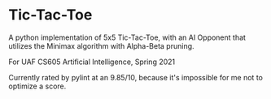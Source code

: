# Tic-Tac-Toe
A python implementation of 5x5 Tic-Tac-Toe, with an AI Opponent that
utilizes the Minimax algorithm with Alpha-Beta pruning.

For UAF CS605 Artificial Intelligence, Spring 2021

Currently rated by pylint at an 9.85/10, because it's impossible for me not to
optimize a score.

